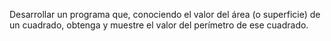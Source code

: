 Desarrollar un programa que, conociendo el valor del área (o superficie) de un cuadrado, obtenga y muestre el valor del perímetro de ese cuadrado. 
